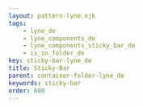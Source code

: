 ```yaml
---
layout: pattern-lyne.njk
tags: 
    - lyne_de
    - lyne_components_de
    - lyne_components_sticky_bar_de
    - is_in_folder_de
key: sticky-bar-lyne_de
title: Sticky-Bar
parent: container-folder-lyne_de
keywords: sticky-bar
order: 600
---
```

